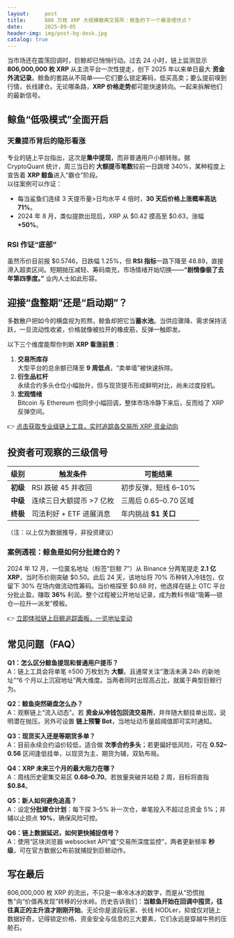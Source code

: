 ```yaml
---
layout:     post
title:      806 万枚 XRP 大规模撤离交易所：鲸鱼的下一个暴涨埋伏点？
date:       2025-09-05
header-img: img/post-bg-desk.jpg
catalog: true
---
```


当市场还在震荡回调时，巨鲸却已悄悄行动。过去 24 小时，链上监测显示 **806,000,000 枚 XRP** 从主流平台一次性提走，创下 2025 年以来单日最大 **资金外流记录**。鲸鱼的套路从不简单——它们要么锁定筹码，低买高卖；要么提前嗅到行情，长线建仓。无论哪条路，**XRP 价格走势**都可能快速转向。一起来拆解他们的最新信号。

## 鲸鱼“低吸模式”全面开启

### 天量提币背后的隐形看涨
专业的链上平台指出，这次是**集中提现**，而非普通用户小额转账。据 CryptoQuant 统计，周三当日的 **大额提币笔数**较前一日跳增 340%，某种程度上宣告着 **XRP 鲸鱼**进入“霸仓”阶段。  
以往案例可以作证：  
- 每当鲨鱼们连续 3 天提币量>日均水平 4 倍时，**30 天后价格上涨概率高达 71%**。  
- 2024 年 8 月，类似提款出现后，XRP 从 $0.42 摸高至 $0.63，涨幅 **+50%**。

### RSI 作证“底部”  
虽然币价目前报 $0.5746，日跌幅 1.25%，但 **RSI 指标**一路下降至 48.89，直接滑入超卖区间。短期抛压减轻、筹码南充，市场情绪开始切换——**“剧情像极了去年第四季度。”** 业内人士如此形容。

## 迎接“盘整期”还是“启动期”？

多数散户把如今的横盘视为煎熬，鲸鱼却把它当**蓄水池**。当供应骤降、需求保持活跃，一旦流动性收紧，价格就像被拉开的橡皮筋，反弹一触即发。  

以下三个维度能帮你判断 **XRP 看涨前景**：

1. **交易所库存**  
   大型平台的总余额已降至 **9 周低点**，“卖单墙”被快速拆除。  
2. **衍生品杠杆**  
   永续合约多头仓位小幅抬升，但与现货提币形成鲜明对比，尚未过度投机。  
3. **宏观情绪**  
   Bitcoin 与 Ethereum 也同步小幅回调，整体市场冷静下来后，反而给了 XRP 反弹空间。

👉 [点击获取专业级链上工具，实时追踪各交易所 XRP 资金动向](https://okxdog.com/)

## 投资者可观察的三级信号

| 级别 | 触发条件 | 可能结果 |
|---|---|---|
| **初级** | RSI 跌破 45 并收回 | 初步反弹，短线 6–10% |
| **中级** | 连续三日大额提币 >7 亿枚 | 三周后 $0.65–$0.70 区域 |
| **终极** | 司法利好 + ETF 进展消息 | 年内挑战 **$1 关口** |

（注：以上仅为数据推导，非投资建议）

### 案例透视：鲸鱼是如何分批建仓的？
2024 年 12 月，一位匿名地址（标签“巨鲸 7”）从 Binance 分两笔提走 **2.1 亿 XRP**，当时币价刚突破 $0.50。此后 24 天，该地址将 70% 币种转入冷钱包，仅留下 30% 在场内做流动性筹码。当价格探至 $0.68 时，他选择在链上 OTC 平台分批止盈，赚取 **36%** 利润。整个过程被公开地址记录，成为教科书级“吸筹—锁仓—拉升—派发”模板。

👉 [立即体验链上巨鲸追踪面板，一览地址变动](https://okxdog.com/)

## 常见问题（FAQ）

**Q1：怎么区分鲸鱼提现和普通用户提币？**  
A：链上工具会将单笔 ≥500 万枚划为 **大额**，且通常关注“激活未满 24h 的新地址”“6 个月以上沉寂地址”两大维度。当两者同时出现高占比，就属于典型巨鲸行为。

**Q2：鲸鱼突然砸盘怎么办？**  
A：观察链上“流入动态”。若 **资金从冷钱包回流交易所**，并伴随大额挂单出现，说明潜在抛压。另外可设置 **链上预警 Bot**，当地址动币量超阈值即可实时通知。

**Q3：现货买入还是等期货多单？**  
A：目前永续合约溢价较低，适合做 **次季合约多头**；若更偏好低风险，可在 **$0.52–$0.56** 区间逢低挂单，以现货为主、期货为辅，双轨布局。

**Q4：XRP 未来三个月的最大阻力在哪？**  
A：周线历史密集交易区 **$0.68–$0.70**。若放量突破并站稳 2 周，目标将直指 **$0.84**。

**Q5：新人如何避免追高？**  
A：设定**分批建仓计划**：每下探 3–5% 补一次仓，单笔投入不超过总资金 5%；并辅以止损点 **10%**，确保风险可控。

**Q6：链上数据延迟，如何更快捕捉信号？**  
A：使用“区块浏览器 websocket API”或“交易所深度监控”，两者更新频率 **秒级**，可在官方数据公布前就捕捉到巨鲸动作。

## 写在最后

806,000,000 枚 XRP 的流出，不只是一串冷冰冰的数字，而是从“恐慌抛售”向“价值再发现”转移的分水岭。历史告诉我们：**当鲸鱼开始在回调中囤货，往往真正的主升浪才刚刚开始**。无论你是波段玩家、长线 HODLer，抑或仅对链上数据好奇，记得锁定价格、资金安全与信息的三大要素，它们永远是穿越牛熊的压舱石。